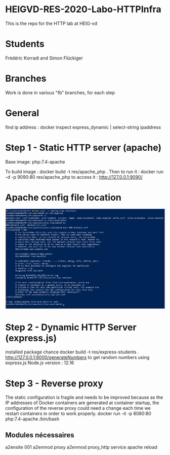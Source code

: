 # HEIGVD-RES-2020-Labo-HTTPInfra
This is the repo for the HTTP lab at HEIG-vd

# Students
Frédéric Korradi and Simon Flückiger

# Branches
Work is done in various "fb" branches, for each step
# General 
find ip address : docker inspect express_dynamic | select-string ipaddress

# Step 1 - Static HTTP server (apache)
Base image: php:7.4-apache

To build image : 
docker build -t res/apache_php .
Then to run it : 
docker run -d -p 9090:80 res/apache_php
to access it : http://127.0.0.1:9090/

# Apache config file location
![ApacheConfigFile](https://raw.githubusercontent.com/korradif/HEIGVD-RES-2020-Labo-HTTPInfra/master/ApacheConfigFile.png)

# Step 2 - Dynamic HTTP Server (express.js)
installed package chance
docker build -t res/express-students .
http://127.0.0.1:8000/generateNumbers to get random numbers using express.js
Node.js version : 12.16

# Step 3 - Reverse proxy
The static configuration is fragile and needs to be improved because as the IP addresses of Docker containers are generated at container startup, the configuration of the reverse proxy could need a change each time we restart containers in order to work properly.
 docker run -it -p 8080:80 php:7.4-apache /bin/bash

## Modules nécessaires
a2ensite 001
a2enmod proxy
a2enmod proxy_http
service apache reload
